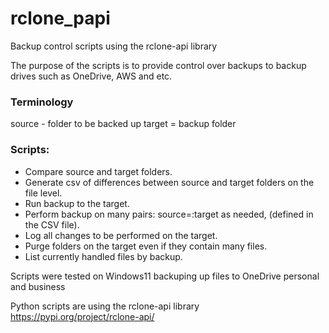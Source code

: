 # rclone_papi
Backup control scripts using the rclone-api library

The purpose of the scripts is to provide control over backups to backup drives such as OneDrive, AWS and etc.

### Terminology
source - folder to be backed up
target = backup folder


### Scripts:
- Compare source and target folders.
- Generate csv of differences between source and target folders on the file level.
- Run backup to the target.
- Perform backup on many pairs: source=:target as needed, (defined in the CSV file).
- Log all changes to be performed on the target.
- Purge folders on the target even if they contain many files.
- List currently handled files by backup.



Scripts were tested on Windows11 backuping up files to OneDrive personal and business

Python scripts are using the rclone-api library https://pypi.org/project/rclone-api/
